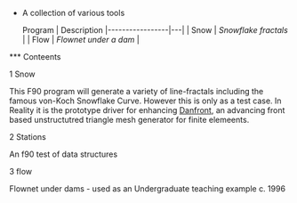 * A collection of various tools

  Program |  Description 
|-----------------|---|
| Snow | _Snowflake fractals_ |
| Flow | _Flownet under a dam_ |


*** Conteents

   1 Snow

This F90 program will generate a variety of line-fractals including the famous von-Koch Snowflake Curve.
However this is only as a test case. In Reality it is the prototype driver for enhancing [Danfront](https://github.com/dannyk96/danfe), an advancing front based unstructutred triangle mesh generator for finite elemeents.


   2 Stations

An f90 test of data structures

   3 flow
   
Flownet under dams  - used as an Undergraduate teaching example c. 1996   
